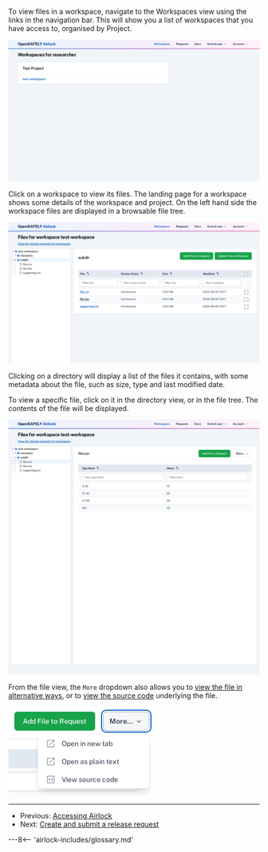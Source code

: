 To view files in a workspace, navigate to the Workspaces view using the links in the
navigation bar. This will show you a list of workspaces that you have access to, organised
by Project.

![Workspaces index](../screenshots/workspaces_index.png)

Click on a workspace to view its files. The landing page for a workspace shows some details of the workspace and project. On the left hand side the workspace files are displayed in a
browsable file tree.

![Workspaces view](../screenshots/workspace_directory_view.png)

Clicking on a directory will display a list of the files it contains, with some metadata
about the file, such as size, type and last modified date.

To view a specific file, click on it in the directory view, or in the file tree. The contents
of the file will be displayed.

![Workspace file view](../screenshots/workspace_file_view.png)

From the file view, the `More` dropdown also allows you to [view the file in alternative ways](../reference/view-files-alt.md), or to [view the source code](../reference/view-source-code.md) underlying
the file.

![More dropdown](../screenshots/more_dropdown_el.png)


---

* Previous: [Accessing Airlock](access-airlock.md)
* Next: [Create and submit a release request](create-and-submit-a-release-request.md)

---8<-- 'airlock-includes/glossary.md'
